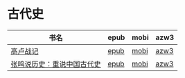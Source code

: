 # 古代史

| 书名 | epub | mobi | azw3 |
| --- | --- | --- | --- |
| [高卢战记](http://ct.dalanmei.com/f/31084289-571776411-613f74) | [epub](http://ct.dalanmei.com/f/31084289-571776411-613f74) | [mobi](http://ct.dalanmei.com/f/31084289-571511578-fe042a) | [azw3](http://ct.dalanmei.com/f/31084289-571922235-c82930) |
| [张鸣说历史：重说中国古代史](http://ct.dalanmei.com/f/31084289-571789324-a3e5e5) | [epub](http://ct.dalanmei.com/f/31084289-571789324-a3e5e5) | [mobi](http://ct.dalanmei.com/f/31084289-571456755-76e632) | [azw3](http://ct.dalanmei.com/f/31084289-571894426-a0a92b) |
